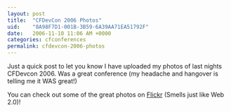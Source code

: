 ```yaml
---
layout: post
title:  "CFDevCon 2006 Photos"
uid:	"8A98F7D1-001B-3B59-6A39AA71EA51792F"
date:   2006-11-10 11:06 AM +0000
categories: cfconferences
permalink: cfdevcon-2006-photos
---
```

Just a quick post to let you know I have uploaded my photos of last nights CFDevcon 2006. Was a great conference (my headache and hangover is telling me it WAS great!)

You can check out some of the great photos on <a href="http://www.flickr.com/photos/markdrew/sets/72157594368878762/">Flickr</a> (Smells just like Web 2.0)!
